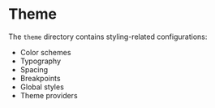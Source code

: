 # Theme

The `theme` directory contains styling-related configurations:
- Color schemes
- Typography
- Spacing
- Breakpoints
- Global styles
- Theme providers